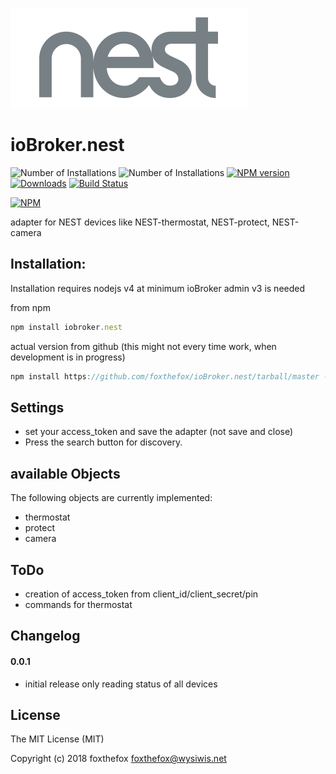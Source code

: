 ![Logo](admin/nest_logo.gif)
# ioBroker.nest

![Number of Installations](http://iobroker.live/badges/nest-installed.svg) ![Number of Installations](http://iobroker.live/badges/nest-stable.svg) [![NPM version](http://img.shields.io/npm/v/iobroker.nest.svg)](https://www.npmjs.com/package/iobroker.nest)
[![Downloads](https://img.shields.io/npm/dm/iobroker.nest.svg)](https://www.npmjs.com/package/iobroker.nest)
[![Build Status](https://travis-ci.org/foxthefox/ioBroker.nest.svg?branch=master)](https://travis-ci.org/foxthefox/ioBroker.nest)

[![NPM](https://nodei.co/npm/iobroker.nest.png?downloads=true)](https://nodei.co/npm/iobroker.nest/)

adapter for NEST devices like NEST-thermostat, NEST-protect, NEST-camera

## Installation:
Installation requires nodejs v4 at minimum
ioBroker admin v3 is needed

from npm
```javascript
npm install iobroker.nest
```
actual version from github (this might not every time work, when development is in progress)
```javascript
npm install https://github.com/foxthefox/ioBroker.nest/tarball/master --production
```

## Settings
* set your access_token and save the adapter (not save and close)
* Press the search button for discovery.  


## available Objects
The following objects are currently implemented:
* thermostat
* protect
* camera

## ToDo
* creation of access_token from client_id/client_secret/pin
* commands for thermostat

## Changelog
#### 0.0.1
* initial release only reading status of all devices

## License

The MIT License (MIT)

Copyright (c) 2018 foxthefox <foxthefox@wysiwis.net>
